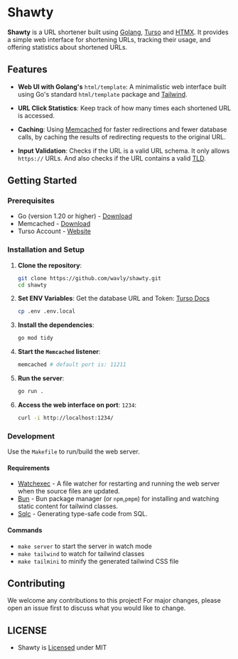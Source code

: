 # Shawty

**Shawty** is a URL shortener built using [Golang](https://go.dev),
[Turso](https://turso.tech) and [HTMX](https://htmx.org). It provides a simple
web interface for shortening URLs, tracking their usage, and offering
statistics about shortened URLs.

## Features
- **Web UI with Golang's** `html/template`:
A minimalistic web interface built using Go's standard `html/template`
package and [Tailwind](https://tailwindcss.com).

- **URL Click Statistics**:
Keep track of how many times each shortened URL is accessed.

- **Caching**: Using [Memcached](http://memcached.org/) for faster redirections
and fewer database calls, by caching the results of redirecting requests to the
original URL.

- **Input Validation**:
Checks if the URL is a valid URL schema. It only allows `https://` URLs. And
also checks if the URL contains a valid
[TLD](https://en.wikipedia.org/wiki/Top-level_domain).

## Getting Started

### Prerequisites

- Go (version 1.20 or higher) - [Download](https://go.dev/doc/install)
- Memcached - [Download](http://memcached.org/)
- Turso Account - [Website](https://turso.tech)

### Installation and Setup

1. **Clone the repository**:
   ```bash
   git clone https://github.com/wavly/shawty.git
   cd shawty
   ```
2. **Set ENV Variables**:
   Get the database URL and Token: [Turso Docs](https://docs.turso.tech/sdk/go/quickstart)

   ```bash
   cp .env .env.local
   ```
3. **Install the dependencies**:
   ```bash
   go mod tidy
   ```
4. **Start the `Memcached` listener**:
   ```bash
   memcached # default port is: 11211
   ```
4. **Run the server**:
   ```bash
   go run .
   ```
5. **Access the web interface on port**: `1234`:
   ```bash
   curl -i http://localhost:1234/
   ```

### Development

Use the `Makefile` to run/build the web server.

#### Requirements

- [Watchexec](https://github.com/watchexec/watchexec) - A file watcher for restarting and running the web server when the source files are updated.
- [Bun](https://bun.sh) - Bun package manager (or `npm`,`pmpm`) for installing and watching static content for tailwind classes.
- [Sqlc](https://docs.sqlc.dev/en/latest/overview/install.html) - Generating type-safe code from SQL.

#### Commands

- `make server` to start the server in watch mode
- `make tailwind` to watch for tailwind classes
- `make tailmini` to minify the generated tailwind CSS file

## Contributing

We welcome any contributions to this project! For major changes, please open an issue first to discuss what you would like to change.

## LICENSE

- Shawty is [Licensed](LICENSE) under MIT
